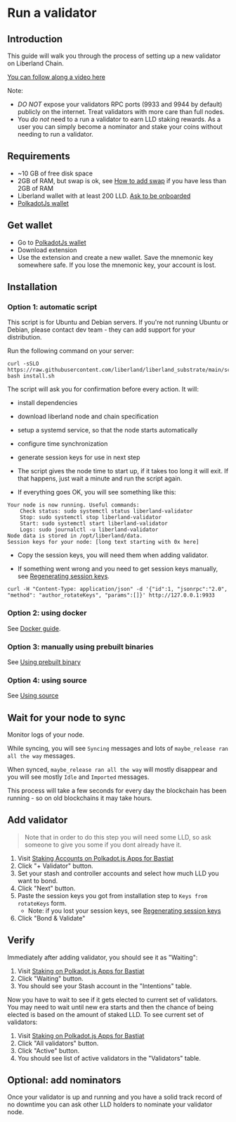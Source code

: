# Run a validator

## Introduction

This guide will walk you through the process of setting up a new validator on Liberland Chain.

[You can follow along a video here](https://www.youtube.com/watch?v=dV0fK1eqSZY)

Note:
* *DO NOT* expose your validators RPC ports (9933 and 9944 by default) publicly on the internet. Treat validators with more care than full nodes.
* You *do not* need to a run a validator to earn LLD staking rewards. As a user you can simply become a nominator and stake your coins without needing to run a validator.

## Requirements

* ~10 GB of free disk space
* 2GB of RAM, but swap is ok, see [How to add swap](https://www.cloudsigma.com/adding-swap-space-on-ubuntu-20-04-a-tutorial/) if you have less than 2GB of RAM
* Liberland wallet with at least 200 LLD. [Ask to be onboarded](https://matrix.to/#/#liberland-node:matrix.org)
* [PolkadotJs wallet](https://polkadot.js.org/extension/)

## Get wallet
* Go to [PolkadotJs wallet](https://polkadot.js.org/extension/)
* Download extension
*  Use the extension and create a new wallet. Save the mnemonic key somewhere safe. If you lose the mnemonic key, your account is lost.

## Installation
### Option 1: automatic script

This script is for Ubuntu and Debian servers. If you're not running Ubuntu or Debian, please contact dev team - they can add support for your distribution.

Run the following command on your server:
```
curl -sSLO https://raw.githubusercontent.com/liberland/liberland_substrate/main/scripts/install/install.sh
bash install.sh
```

The script will ask you for confirmation before every action. It will:
* install dependencies
* download liberland node and chain specification
* setup a systemd service, so that the node starts automatically
* configure time synchronization
* generate session keys for use in next step

* The script gives the node time to start up, if it takes too long it will exit. If that happens, just wait a minute and run the script again.

* If everything goes OK, you will see something like this:

```
Your node is now running. Useful commands:
	Check status: sudo systemctl status liberland-validator
	Stop: sudo systemctl stop liberland-validator
	Start: sudo systemctl start liberland-validator
	Logs: sudo journalctl -u liberland-validator
Node data is stored in /opt/liberland/data.
Session keys for your node: [long text starting with 0x here]
```

* Copy the session keys, you will need them when adding validator.

* If something went wrong and you need to get session keys manually, see [Regenerating session keys](./regenerate_session_keys.md).

```
curl -H "Content-Type: application/json" -d '{"id":1, "jsonrpc":"2.0", "method": "author_rotateKeys", "params":[]}' http://127.0.0.1:9933
```

### Option 2: using docker

See [Docker guide](../dev/docker.md).

### Option 3: manually using prebuilt binaries

See [Using prebuilt binary](./using_prebuilt_binary.md)

### Option 4: using source

See [Using source](./using_source.md)

## Wait for your node to sync

Monitor logs of your node.

While syncing, you will see `Syncing` messages and lots of `maybe_release ran all the way` messages.

When synced, `maybe_release ran all the way` will mostly disappear and you will see mostly `Idle` and `Imported` messages.

This process will take a few seconds for every day the blockchain has been running - so on old blockchains it may take hours.

## Add validator

> Note that in order to do this step you will need some LLD, so ask someone to give you some if you dont already have it.

1. Visit [Staking Accounts on Polkadot.js Apps for Bastiat](https://polkadot.js.org/apps/?rpc=wss%3A%2F%2Ftestchain.liberland.org#/staking/actions)
2. Click "+ Validator" button.
3. Set your stash and controller accounts and select how much LLD you want to bond.
4. Click "Next" button.
5. Paste the session keys you got from installation step to `Keys from rotateKeys` form.
    * Note: if you lost your session keys, see [Regenerating session keys](./regenerate_session_keys.md)
6. Click "Bond & Validate"

## Verify

Immediately after adding validator, you should see it as "Waiting":

1. Visit [Staking on Polkadot.js Apps for Bastiat](https://polkadot.js.org/apps/?rpc=wss%3A%2F%2Ftestchain.liberland.org#/staking)
2. Click "Waiting" button.
3. You should see your Stash account in the "Intentions" table.

Now you have to wait to see if it gets elected to current set of validators. You may need to wait until new era starts and then the chance of being elected is based on the amount of staked LLD. To see current set of validators:

1. Visit [Staking on Polkadot.js Apps for Bastiat](https://polkadot.js.org/apps/?rpc=wss%3A%2F%2Ftestchain.liberland.org#/staking)
2. Click "All validators" button.
2. Click "Active" button.
3. You should see list of active validators in the "Validators" table.

## Optional: add nominators
Once your validator is up and running and you have a solid track record of no downtime you can ask other LLD holders to nominate your validator node.

